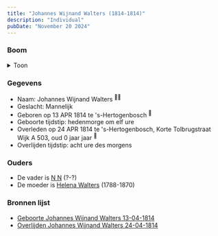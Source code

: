 ```yaml
---
title: "Johannes Wijnand Walters (1814-1814)"
description: "Individual"
pubDate: "November 20 2024"
---
```


### Boom
<details><summary>Toon</summary>

![test](https://www.plantuml.com/plantuml/svg/ZP9DQy9048Rl-oi6FNWI4cFGIl2pMjk3I6dnA9jaQhRPxChEYeZutxlL-052xMsPh_UPTwTFbXkxAIIZNAWrDxo0c2VvokYDIaTQQWFMS4KkXSgoJAG8YJ29nDCRYxNTGO55Z8PE8R9eKDlT6jdDr4Ho8jWp01XgawBvo4IIAoIAee8BrUr2m0wCrM1-b29swgZCO5O1Jl3gUNuO0bJ7mIIS3Dse_PT0cHuWwiGytYrZRQt4JXTwqBl9KRwHSibLkaoC9egrqooB3cUDAKfK71PSEdQwo3K29pSPZeDny8TSuma6do_Wjzhj_mZx7ZoFH-2tMnxKg3v5O_KALQmfoQv4KMUBQIhKwXVr23JnF2ziG5MALMPtAANUEgW3AtsfryiALf9V0sMd2nnhc-miygOphXmLBCItSg1t1eHDkFpEOz_z00RpTxUPtxpVxA4lZUOVtUum-gXITwW_)
</details>

### Gegevens
- Naam: Johannes Wijnand Walters <sup><a href="../s00247/" style="text-decoration:none" title="Overlijden Johannes Wijnand Walters 24-04-1814">:link:</a><a href="../s00246/" style="text-decoration:none" title="Geboorte Johannes Wijnand Walters 13-04-1814">:link:</a></sup>
- Geslacht: Mannelijk
- Geboren op 13 APR 1814 te 's-Hertogenbosch <sup><a href="../s00246/" style="text-decoration:none" title="Geboorte Johannes Wijnand Walters 13-04-1814">:link:</a></sup>
- Geboorte tijdstip: hedenmorge om elf ure
- Overleden op 24 APR 1814 te 's-Hertogenbosch, Korte Tolbrugstraat Wijk A 503, oud 0 jaar jaar <sup><a href="../s00247/" style="text-decoration:none" title="Overlijden Johannes Wijnand Walters 24-04-1814">:link:</a></sup>
- Overlijden tijdstip: acht ure des morgens

### Ouders
- De vader is [N N](../i00155/) (?-?)
- De moeder is [Helena Walters](../i00123/) (1788-1870)

### Bronnen lijst
- [Geboorte Johannes Wijnand Walters 13-04-1814](../s00246/)
- [Overlijden Johannes Wijnand Walters 24-04-1814](../s00247/)